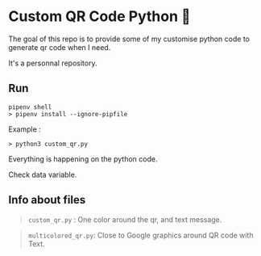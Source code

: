 # Custom QR Code Python 🐍

The goal of this repo is to provide some of my customise python code to generate qr code when I need. 

It's a personnal repository.


## Run

```
pipenv shell
> pipenv install --ignore-pipfile
```

Example : 
```
> python3 custom_qr.py
```

Everything is happening on the python code. 

Check data variable. 

## Info about files

> `custom_qr.py` : One color around the qr, and text message.

> `multicolored_qr.py`: Close to Google graphics around QR code with Text.

 

